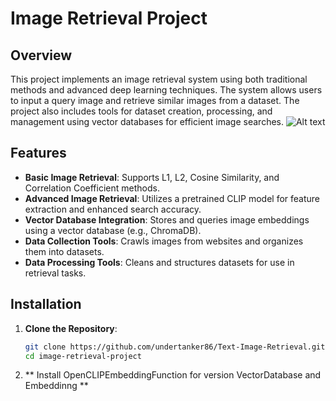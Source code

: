 # Image Retrieval Project

## Overview

This project implements an image retrieval system using both traditional methods and advanced deep learning techniques. The system allows users to input a query image and retrieve similar images from a dataset. The project also includes tools for dataset creation, processing, and management using vector databases for efficient image searches.
![Alt text](https://img.upanh.tv/2024/08/20/img11.png)

## Features

- **Basic Image Retrieval**: Supports L1, L2, Cosine Similarity, and Correlation Coefficient methods.
- **Advanced Image Retrieval**: Utilizes a pretrained CLIP model for feature extraction and enhanced search accuracy.
- **Vector Database Integration**: Stores and queries image embeddings using a vector database (e.g., ChromaDB).
- **Data Collection Tools**: Crawls images from websites and organizes them into datasets.
- **Data Processing Tools**: Cleans and structures datasets for use in retrieval tasks.

## Installation

1. **Clone the Repository**:

   ```bash
   git clone https://github.com/undertanker86/Text-Image-Retrieval.git
   cd image-retrieval-project
2. ** Install OpenCLIPEmbeddingFunction for version VectorDatabase and Embeddinng **

